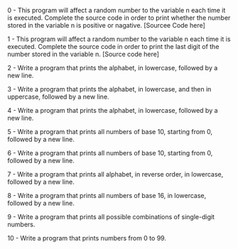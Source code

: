 0 - This program will affect a random number to the variable n each time it is executed. Complete the source code in order to print whether the number stored in the variable n is positive or nagative. [Sourcee Code here]

1 - This program will affect a random number to the variable n each time it is executed. Complete the source code in order to print the last digit of the number stored in the variable n. [Source code here]

2 - Write a program that prints the alphabet, in lowercase, followed by a new line.

3 - Write a program that prints the alphabet, in lowercase, and then in uppercase, followed by a new line.

4 - Write a program that prints the alphabet, in lowercase, followed by a new line.

5 - Write a program that prints all numbers of base 10, starting from 0, followed by a new line.

6 - Write a program that prints all numbers of base 10, starting from 0, followed by a new line.

7 - Write a program that prints all alphabet, in reverse order, in lowercase, followed by a new line.

8 - Write a program that prints all numbers of base 16, in lowercase, followed by a new line.

9 - Write a program that prints all possible combinations of single-digit numbers.

10 - Write a program that prints numbers from 0 to 99.
